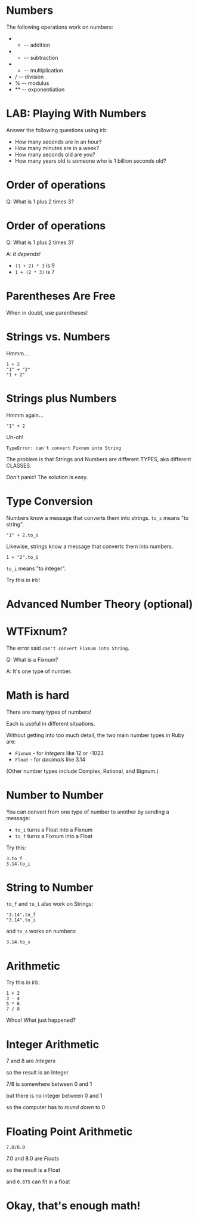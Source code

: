 <!-- next_step "variables" -->

# Numbers

The following operations work on numbers:

- - -- addition
- - -- subtraction
- - -- multiplication
- / -- division
- % -- modulus
- \*\* -- exponentiation

# LAB: Playing With Numbers

Answer the following questions using irb:

- How many seconds are in an hour?
- How many minutes are in a week?
- How many seconds old are you?
- How many years old is someone who is 1 billion seconds old?

# Order of operations

Q: What is 1 plus 2 times 3?

# Order of operations

Q: What is 1 plus 2 times 3?

A: _It depends!_

- `(1 + 2) * 3` is 9
- `1 + (2 * 3)` is 7

# Parentheses Are Free

When in doubt, use parentheses!

# Strings vs. Numbers

Hmmm....

    1 + 2
    "1" + "2"
    "1 + 2"

# Strings plus Numbers

Hmmm again...

    "1" + 2

Uh-oh!

    TypeError: can't convert Fixnum into String

The problem is that Strings and Numbers are different TYPES, aka different CLASSES.

Don't panic! The solution is easy.

# Type Conversion

Numbers know a message that converts them into strings. `to_s` means "to string".

    "1" + 2.to_s

Likewise, strings know a message that converts them into numbers.

    1 + "2".to_i

`to_i` means "to integer".

Try this in irb!

# Advanced Number Theory (optional)

# WTFixnum?

The error said `can't convert Fixnum into String`.

Q: What is a Fixnum?

A: It's one type of number.

# Math is hard

There are many types of numbers!

Each is useful in different situations.

Without getting into too much detail, the two main number types in Ruby are:

- `Fixnum` - for _integers_ like 12 or -1023
- `Float` - for _decimals_ like 3.14

(Other number types include Complex, Rational, and Bignum.)

# Number to Number

You can convert from one type of number to another by sending a message:

- `to_i` turns a Float into a Fixnum
- `to_f` turns a Fixnum into a Float

Try this:

    3.to_f
    3.14.to_i

# String to Number

`to_f` and `to_i` also work on Strings:

    "3.14".to_f
    "3.14".to_i

and `to_s` works on numbers:

    3.14.to_s

# Arithmetic

Try this in irb:

    1 + 2
    3 - 4
    5 * 6
    7 / 8

Whoa! What just happened?

# Integer Arithmetic

7 and 8 are _Integers_

so the result is an Integer

7/8 is somewhere between 0 and 1

but there is no integer between 0 and 1

so the computer has to _round down_ to 0

# Floating Point Arithmetic

    7.0/8.0

7.0 and 8.0 are _Floats_

so the result is a Float

and `0.875` can fit in a float

# Okay, that's enough math!
